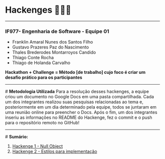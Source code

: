 

# Hackenges 👨🏻‍💻

------

### IF977- Engenharia de Software - Equipe 01

- Franklin Amaral Nunes dos Santos Filho
- Gustavo Prazeres Paz do Nascimento
- Thales Brederodes Montarroyos Candido
- Thiago Conte Rocha
- Thiago de Holanda Carvalho

**Hackathon + Challenge = Método [de trabalho] cujo foco é criar um desafio prático para os participantes**

------

\# **Metodologia Utilizada**
Para a resolução desses hackenges, a equipe criou um documento no Google Docs em uma pasta compartilhada. Cada um dos integrantes realizou suas pesquisas relacionadas ao tema e, posteriormente em um dia determinado pela equipe, todos se juntaram em uma reunião online para preencher o Docs. Após o fim, um dos integrantes inseriu as informações no README do Hackenge, fez o commit e o push para o repositório remoto no GitHub!

------

\# **Sumário:**

1. [Hackenge 1 - Null Object](https://github.com/ThalesBMC/Engenharia-de-Software/tree/main/deliverables/Hackenges/Hackenge%201)
2. [Hackenge 2 - Estilos para implementação](https://github.com/ThalesBMC/Engenharia-de-Software/tree/main/deliverables/Hackenges/Hackenge%202)

